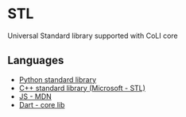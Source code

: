 # STL

Universal Standard library supported with CoLI core

## Languages

- [Python standard library](https://docs.python.org/3/library/)
- [C++ standard library (Microsoft - STL)](https://github.com/microsoft/STL)
- [JS - MDN](https://developer.mozilla.org/en-US/docs/Web/JavaScript/Reference/Global_Objects)
- [Dart - core lib](https://dart.dev/guides/libraries)
